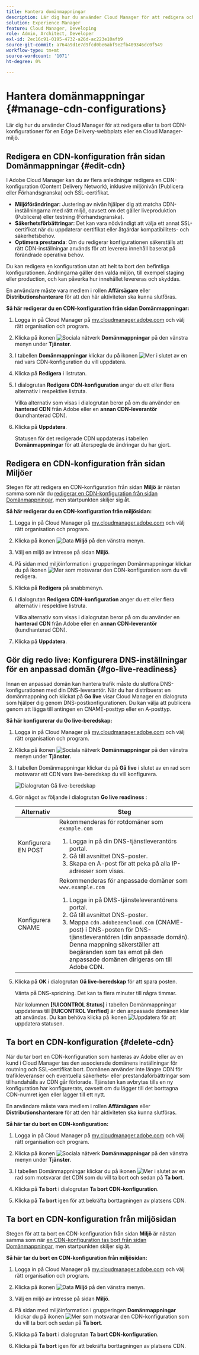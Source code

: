 ```yaml
---
title: Hantera domänmappningar
description: Lär dig hur du använder Cloud Manager för att redigera och uppdatera eller ta bort CDN-konfigurationer för en Edge Delivery-webbplats eller en Cloud Manager-miljö.
solution: Experience Manager
feature: Cloud Manager, Developing
role: Admin, Architect, Developer
exl-id: 2ec16c91-0195-4732-a26d-ac223e10afb9
source-git-commit: a764a9d1e7d9fcd0be6abf9e2fb409346dc0f549
workflow-type: tm+mt
source-wordcount: '1071'
ht-degree: 0%

---
```


# Hantera domänmappningar {#manage-cdn-configurations}

Lär dig hur du använder Cloud Manager för att redigera eller ta bort CDN-konfigurationer för en Edge Delivery-webbplats eller en Cloud Manager-miljö.

## Redigera en CDN-konfiguration från sidan Domänmappningar {#edit-cdn}

I Adobe Cloud Manager kan du av flera anledningar redigera en CDN-konfiguration (Content Delivery Network), inklusive miljönivån (Publicera eller Förhandsgranska) och SSL-certifikat.

* **Miljöförändringar**: Justering av nivån hjälper dig att matcha CDN-inställningarna med rätt miljö, oavsett om det gäller liveproduktion (Publicera) eller testning (Förhandsgranska).
* **Säkerhetsförbättringar**: Det kan vara nödvändigt att välja ett annat SSL-certifikat när du uppdaterar certifikat eller åtgärdar kompatibilitets- och säkerhetsbehov.
* **Optimera prestanda**: Om du redigerar konfigurationen säkerställs att rätt CDN-inställningar används för att leverera innehåll baserat på förändrade operativa behov.

Du kan redigera en konfiguration utan att helt ta bort den befintliga konfigurationen. Ändringarna gäller den valda miljön, till exempel staging eller production, och kan påverka hur innehållet levereras och skyddas.

En användare måste vara medlem i rollen **Affärsägare** eller **Distributionshanterare** för att den här aktiviteten ska kunna slutföras.

**Så här redigerar du en CDN-konfiguration från sidan Domänmappningar:**

1. Logga in på Cloud Manager på [my.cloudmanager.adobe.com](https://my.cloudmanager.adobe.com/) och välj rätt organisation och program.
1. Klicka på ikonen ![Sociala nätverk](https://spectrum.adobe.com/static/icons/workflow_18/Smock_SocialNetwork_18_N.svg) **Domänmappningar** på den vänstra menyn under **Tjänster**.
1. I tabellen **Domänmappningar** klickar du på ikonen ![Mer](https://spectrum.adobe.com/static/icons/workflow_18/Smock_More_18_N.svg) i slutet av en rad vars CDN-konfiguration du vill uppdatera.

1. Klicka på **Redigera** i listrutan.

1. I dialogrutan **Redigera CDN-konfiguration** anger du ett eller flera alternativ i respektive listruta.

   Vilka alternativ som visas i dialogrutan beror på om du använder en **hanterad CDN** från Adobe eller en **annan CDN-leverantör** (kundhanterad CDN).

1. Klicka på **Uppdatera**.

   Statusen för det redigerade CDN uppdateras i tabellen **Domänmappningar** för att återspegla de ändringar du har gjort.


## Redigera en CDN-konfiguration från sidan Miljöer

Stegen för att redigera en CDN-konfiguration från sidan **Miljö** är nästan samma som när du [redigerar en CDN-konfiguration från sidan Domänmappningar](#edit-cdn), men startpunkten skiljer sig åt.

**Så här redigerar du en CDN-konfiguration från miljösidan:**

1. Logga in på Cloud Manager på [my.cloudmanager.adobe.com](https://my.cloudmanager.adobe.com/) och välj rätt organisation och program.

1. Klicka på ikonen ![Data](https://spectrum.adobe.com/static/icons/workflow_18/Smock_Data_18_N.svg) **Miljö** på den vänstra menyn.

1. Välj en miljö av intresse på sidan **Miljö**.

1. På sidan med miljöinformation i grupperingen Domänmappningar klickar du på ikonen ![Mer](https://spectrum.adobe.com/static/icons/workflow_18/Smock_More_18_N.svg) som motsvarar den CDN-konfiguration som du vill redigera.

1. Klicka på **Redigera** på snabbmenyn.

1. I dialogrutan **Redigera CDN-konfiguration** anger du ett eller flera alternativ i respektive listruta.

   Vilka alternativ som visas i dialogrutan beror på om du använder en **hanterad CDN** från Adobe eller en **annan CDN-leverantör** (kundhanterad CDN).

1. Klicka på **Uppdatera**.


## Gör dig redo live: Konfigurera DNS-inställningar för en anpassad domän {#go-live-readiness}

Innan en anpassad domän kan hantera trafik måste du slutföra DNS-konfigurationen med din DNS-leverantör. När du har distribuerat en domänmappning och klickat på **Go live** visar Cloud Manager en dialogruta som hjälper dig genom DNS-postkonfigurationen. Du kan välja att publicera genom att lägga till antingen en CNAME-posttyp eller en A-posttyp.

<!-- See also [APEX record](/help/implementing/cloud-manager/custom-domain-names/add-custom-domain-name.md#adobe-managed-cert-cname-record#adobe-managed-cert-apex-record) and [CNAME record](/help/implementing/cloud-manager/custom-domain-names/add-custom-domain-name.md#adobe-managed-cert-cname-record). -->

**Så här konfigurerar du Go live-beredskap:**

1. Logga in på Cloud Manager på [my.cloudmanager.adobe.com](https://my.cloudmanager.adobe.com/) och välj rätt organisation och program.
1. Klicka på ikonen ![Sociala nätverk](https://spectrum.adobe.com/static/icons/workflow_18/Smock_SocialNetwork_18_N.svg) **Domänmappningar** på den vänstra menyn under **Tjänster**.
1. I tabellen Domänmappningar klickar du på **Gå live** i slutet av en rad som motsvarar ett CDN vars live-beredskap du vill konfigurera.

   ![Dialogrutan Gå live-beredskap](/help/implementing/cloud-manager/assets/domain-mappings-go-live-readiness.png)

1. Gör något av följande i dialogrutan **Go live readiness** :

   | Alternativ | Steg |
   | --- | --- |
   | Konfigurera EN POST | Rekommenderas för rotdomäner som `example.com`<br><ol><li>Logga in på din DNS-tjänstleverantörs portal.<li>Gå till avsnittet DNS-poster.<li>Skapa en A-post för att peka på alla IP-adresser som visas.</li></ol> |
   | Konfigurera CNAME | Rekommenderas för anpassade domäner som `www.example.com`<br><ol><li>Logga in på DMS-tjänsteleverantörens portal.<li>Gå till avsnittet DNS-poster.<li>Mappa `cdn.adobeaemcloud.com` (CNAME-post) i DNS-posten för DNS-tjänstleverantören (din anpassade domän). Denna mappning säkerställer att begäranden som tas emot på den anpassade domänen dirigeras om till Adobe CDN.</li></ol> |

1. Klicka på **OK** i dialogrutan **Gå live-beredskap** för att spara posten.

   Vänta på DNS-spridning. Det kan ta flera minuter till några timmar.

   När kolumnen **[!UICONTROL Status]** i tabellen Domänmappningar uppdateras till **[!UICONTROL Verified]** är den anpassade domänen klar att användas. Du kan behöva klicka på ikonen ![Uppdatera](https://spectrum.adobe.com/static/icons/workflow_18/Smock_Refresh_18_N.svg) för att uppdatera statusen.

## Ta bort en CDN-konfiguration {#delete-cdn}

När du tar bort en CDN-konfiguration som hanteras av Adobe eller av en kund i Cloud Manager tas den associerade domänens inställningar för routning och SSL-certifikat bort. Domänen använder inte längre CDN för trafikleveranser och eventuella säkerhets- eller prestandaförbättringar som tillhandahålls av CDN går förlorade. Tjänsten kan avbrytas tills en ny konfiguration har konfigurerats, oavsett om du lägger till det borttagna CDN-numret igen eller lägger till ett nytt.

En användare måste vara medlem i rollen **Affärsägare** eller **Distributionshanterare** för att den här aktiviteten ska kunna slutföras.

**Så här tar du bort en CDN-konfiguration:**

1. Logga in på Cloud Manager på [my.cloudmanager.adobe.com](https://my.cloudmanager.adobe.com/) och välj rätt organisation och program.

1. Klicka på ikonen ![Sociala nätverk](https://spectrum.adobe.com/static/icons/workflow_18/Smock_SocialNetwork_18_N.svg) **Domänmappningar** på den vänstra menyn under **Tjänster**.

1. I tabellen Domänmappningar klickar du på ikonen ![Mer](https://spectrum.adobe.com/static/icons/workflow_18/Smock_More_18_N.svg) i slutet av en rad som motsvarar det CDN som du vill ta bort och sedan på **Ta bort**.

1. Klicka på **Ta bort** i dialogrutan **Ta bort CDN-konfiguration**.

1. Klicka på **Ta bort** igen för att bekräfta borttagningen av platsens CDN.


## Ta bort en CDN-konfiguration från miljösidan

Stegen för att ta bort en CDN-konfiguration från sidan **Miljö** är nästan samma som när [en CDN-konfiguration tas bort från sidan Domänmappningar](#edit-cdn), men startpunkten skiljer sig åt.

**Så här tar du bort en CDN-konfiguration från miljösidan:**

1. Logga in på Cloud Manager på [my.cloudmanager.adobe.com](https://my.cloudmanager.adobe.com/) och välj rätt organisation och program.

1. Klicka på ikonen ![Data](https://spectrum.adobe.com/static/icons/workflow_18/Smock_Data_18_N.svg) **Miljö** på den vänstra menyn.

1. Välj en miljö av intresse på sidan **Miljö**.

1. På sidan med miljöinformation i grupperingen **Domänmappningar** klickar du på ikonen ![Mer](https://spectrum.adobe.com/static/icons/workflow_18/Smock_More_18_N.svg) som motsvarar den CDN-konfiguration som du vill ta bort och sedan på **Ta bort**.

1. Klicka på **Ta bort** i dialogrutan **Ta bort CDN-konfiguration**.

1. Klicka på **Ta bort** igen för att bekräfta borttagningen av platsens CDN.
